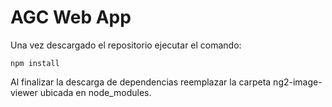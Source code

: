# AGC Web App

Una vez descargado el repositorio ejecutar el comando:
```
npm install
```

Al finalizar la descarga de dependencias reemplazar la carpeta ng2-image-viewer
ubicada en node_modules.
